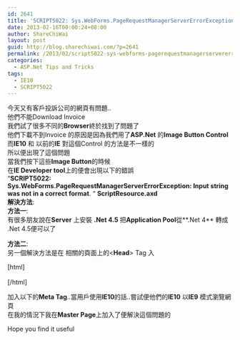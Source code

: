 ```yaml
---
id: 2641
title: 'SCRIPT5022: Sys.WebForms.PageRequestManagerServerErrorException: Input string was not in a correct format'
date: 2013-02-16T00:00:24+08:00
author: ShareChiWai
layout: post
guid: http://blog.sharechiwai.com/?p=2641
permalink: /2013/02/script5022-sys-webforms-pagerequestmanagerservererrorexception-input-string-was-not-in-a-correct-format/
categories:
  - ASP.Net Tips and Tricks
tags:
  - IE10
  - SCRIPT5022
---
```

今天又有客戶投訴公司的網頁有問題..  
他們不能Download Invoice  
我們試了很多不同的**Browser**終於找到了問題了  
他們下載不到Invoice 的原因是因為我們用了**ASP.Net** 的**Image Button Control**  
而**IE10** 和 以前的**IE** 對這個Control 的方法是不一樣的  
所以便出現了這個問題  
當我們按下這些**Image Button**的時候  
在**IE Developer tool**上的便會出現以下的錯誤  
&#8220;**SCRIPT5022: Sys.WebForms.PageRequestManagerServerErrorException: Input string was not in a correct format**. &#8220; **ScriptResource.axd**  
**解決方法**:  
**方法一**:  
有很多朋友說在**Server** 上安裝 **.Net 4.5** 把**Application Pool**從**.Net 4** 轉成 .Net 4.5便可以了

**方法二**:  
另一個解決方法是在 相關的頁面上的<**Head**> Tag 入

[html]  
<meta http-equiv="X-UA-Compatible" content="IE=9" />  
[/html]

加入以下的**Meta Tag**..當用戶使用**IE10**的話..嘗試便他們的**IE10** 以**IE9** 模式瀏覽網頁  
在我的情況下我在**Master Page**上加入了便解決這個問題的

Hope you find it useful